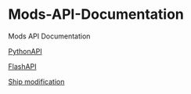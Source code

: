 # Mods-API-Documentation
Mods API Documentation

[PythonAPI](docs/PythonAPI/PythonAPI.md)

[FlashAPI](docs/FlashAPI/FlashAPI.md)

[Ship modification](docs/ShipModification/ShipModification.md)

